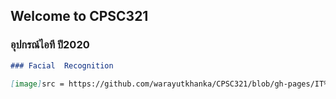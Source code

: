 ## Welcome to CPSC321

### อุปกรณ์ไอที ปี2020


```markdown
### Facial  Recognition

[image]src = https://github.com/warayutkhanka/CPSC321/blob/gh-pages/IT%20equipment.jpg
```
